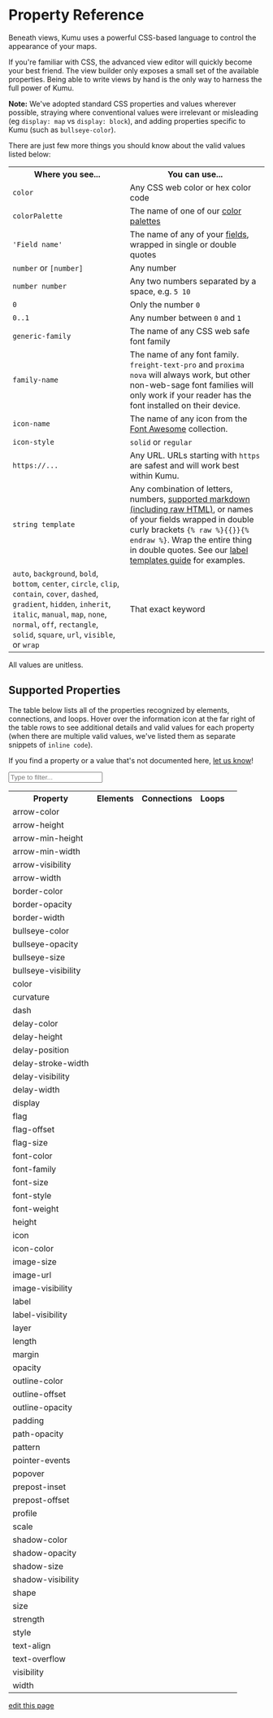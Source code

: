 # Property Reference

Beneath views, Kumu uses a powerful CSS-based language to control the appearance of your maps.

If you're familiar with CSS, the advanced view editor will quickly
become your best friend.  The view builder only exposes a small set
of the available properties.  Being able to write views by hand is
the only way to harness the full power of Kumu.

**Note:** We've adopted standard CSS properties and values wherever possible, straying where
conventional values were irrelevant or misleading (eg `display: map` vs `display: block`),
and adding properties specific to Kumu (such as `bullseye-color`).

There are just few more things you should know about the valid values listed below:

<table class="table border-bottom">
  <tbody>
    <tr>
      <th>Where you see...</th>
      <th>You can use...</th>
    </tr>
    <tr>
      <td><code>color</code></td>
      <td>Any CSS web color or hex color code</td>
    </tr>
    <tr>
      <td><code>colorPalette</code></td>
      <td>The name of one of our <a href="/guides/color-reference.html">color palettes</a></td>
    </tr>
    <tr>
      <td><code>'Field name'</code></td>
      <td>The name of any of your <a href="/guides/fields.html">fields</a>, wrapped in single or double quotes</td>
    </tr>
    <tr>
      <td><code>number</code> or <code>[number]</code></td>
      <td>Any number</td>
    </tr>
    <tr>
      <td><code>number number</code></td>
      <td>Any two numbers separated by a space, e.g. <code>5 10</code></td>
    </tr>
    <tr>
      <td><code>0</code></td>
      <td>Only the number <code>0</code></td>
    </tr>
    <tr>
      <td><code>0..1</code></td>
      <td>Any number between <code>0</code> and <code>1</code></td>
    </tr>
    <tr>
      <td><code>generic-family</code></td>
      <td>The name of any CSS web safe font family</td>
    </tr>
    <tr>
      <td><code>family-name</code></td>
      <td>The name of any font family. <code>freight-text-pro</code> and <code>proxima nova</code> will always work, but other non-web-sage font families will only work if your reader has the font installed on their device.</td>
    </tr>
    <tr>
      <td><code>icon-name</code></td>
      <td>The name of any icon from the <a href="https://fontawesome.com/icons">Font Awesome</a> collection.</td>
    </tr>
    <tr>
      <td><code>icon-style</code></td>
      <td><code>solid</code> or <code>regular</code></td>
    </tr>
    <tr>
      <td><code>https://...</code></td>
      <td>Any URL. URLs starting with <code>https</code> are safest and will work best within Kumu.</td>
    </tr>
    <tr>
      <td><code>string template</code></td>
      <td>Any combination of letters, numbers, <a href="/guides/markdown.html">supported markdown (including raw HTML)</a>, or names of your fields wrapped in double curly brackets <code>{% raw %}{{}}{% endraw %}</code>. Wrap the entire thing in double quotes. See our <a href="/guides/label-templates.html">label templates guide</a> for examples.</td>
    </tr>
    <tr>
      <td><code>auto</code>, <code>background</code>, <code>bold</code>, <code>bottom</code>, <code>center</code>, <code>circle</code>, <code>clip</code>, <code>contain</code>, <code>cover</code>, <code>dashed</code>, <code>gradient</code>, <code>hidden</code>, <code>inherit</code>, <code>italic</code>, <code>manual</code>, <code>map</code>, <code>none</code>, <code>normal</code>, <code>off</code>, <code>rectangle</code>, <code>solid</code>, <code>square</code>, <code>url</code>, <code>visible</code>, or <code>wrap</code></td>
      <td>That exact keyword</td>
    </tr>
  </tbody>
</table>

All values are unitless.

## Supported Properties

The table below lists all of the properties recognized by elements, connections, and loops. Hover over the information icon <i class="fa fa-info-circle" data-placement="left" data-html="true" title="I ❤︎ information!"></i> at the far right of the table rows to see additional details and valid values for each property (when there are multiple valid values, we've listed them as separate snippets of `inline code`).

If you find a property or a value that's not documented here, [let us know](mailto:support@kumu.io)!


<input type="text" id="search-box" class="search-box" onkeyup="searchProperties()" placeholder="Type to filter..." />

<table id="search-table" class="property-reference table borderless">
  <tbody>
    <tr>
      <th class="text-left">Property</th>
      <th class="text-center">Elements</th>
      <th class="text-center">Connections</th>
      <th class="text-center">Loops</th>
      <th class="text-center"></th>
    </tr>
    <tr>
      <td>arrow-color</td>
      <td></td>
      <td><i class="fa fa-check"></i></td>
      <td></td>
      <td><i class="fa fa-info-circle" data-placement="left" data-html="true" title="Override the arrow color for a connection.<br><code>color</code>"</i></td>
    </tr>
    <tr>
      <td>arrow-height</td>
      <td></td>
      <td><i class="fa fa-check"></i></td>
      <td></td>
      <td><i class="fa fa-info-circle" data-placement="left" data-html="true" title="Used in combination with <code>arrow-min-height</code> to set arrow height.<br><code>number</code>"</i></td>
    </tr>
    <tr>
      <td>arrow-min-height</td>
      <td></td>
      <td><i class="fa fa-check"></i></td>
      <td></td>
      <td><i class="fa fa-info-circle" data-placement="left" data-html="true" title="Used in combination with <code>arrow-height</code> to set arrow height.<br><code>0</code>"</i></td>
    </tr>
    <tr>
      <td>arrow-min-width</td>
      <td></td>
      <td><i class="fa fa-check"></i></td>
      <td></td>
      <td><i class="fa fa-info-circle" data-placement="left" data-html="true" title="Used in combination with <code>arrow-width</code> to set arrow width.<br><code>0</code>"</i></td>
    </tr>
    <tr>
      <td>arrow-visibility</td>
      <td></td>
      <td><i class="fa fa-check"></i></td>
      <td></td>
      <td><i class="fa fa-info-circle" data-placement="left" data-html="true" title="Controls arrow visibility for directed connections.<br><code>visible</code><br><code>hidden</code>"</i></td>
    </tr>
    <tr>
      <td>arrow-width</td>
      <td></td>
      <td><i class="fa fa-check"></i></td>
      <td></td>
      <td><i class="fa fa-info-circle" data-placement="left" data-html="true" title="Used in combination with <code>arrow-min-width</code> to set arrow width.<br><code>number</code>"</i></td>
    </tr>
    <tr>
      <td>border-color</td>
      <td><i class="fa fa-check"></i></td>
      <td><i class="fa fa-check"></i></td>
      <td></td>
      <td><i class="fa fa-info-circle" data-placement="left" data-html="true" title="Controls border color.<br><code>color</code>"</i></td>
    </tr>
    <tr>
      <td>border-opacity</td>
      <td><i class="fa fa-check"></i></td>
      <td><i class="fa fa-check"></i></td>
      <td></td>
      <td><i class="fa fa-info-circle" data-placement="left" data-html="true" title="Controls border opacity.<br><code>0..1</code>"</i></td>
    </tr>
    <tr>
      <td>border-width</td>
      <td><i class="fa fa-check"></i></td>
      <td><i class="fa fa-check"></i></td>
      <td></td>
      <td><i class="fa fa-info-circle" data-placement="left" data-html="true" title="Controls border width.<br><code>number</code>"</i></td>
    </tr>
    <tr>
      <td>bullseye-color</td>
      <td><i class="fa fa-check"></i></td>
      <td></td>
      <td></td>
      <td><i class="fa fa-info-circle" data-placement="left" data-html="true" title="Controls bullseye color.<br><code>color</code>"</i></td>
    </tr>
    <tr>
      <td>bullseye-opacity</td>
      <td><i class="fa fa-check"></i></td>
      <td></td>
      <td></td>
      <td><i class="fa fa-info-circle" data-placement="left" data-html="true" title="Controls bullseye opacity.<br><code>0..1</code>"</i></td>
    </tr>
    <tr>
      <td>bullseye-size</td>
      <td><i class="fa fa-check"></i></td>
      <td></td>
      <td></td>
      <td><i class="fa fa-info-circle" data-placement="left" data-html="true" title="Controls bullseye size.<br><code>0..1</code>"</i></td>
    </tr>
    <tr>
      <td>bullseye-visibility</td>
      <td><i class="fa fa-check"></i></td>
      <td></td>
      <td></td>
      <td><i class="fa fa-info-circle" data-placement="left" data-html="true" title="Controls bullseye visibility.<br><code>visible</code><br><code>hidden</code>"</i></td>
    </tr>
    <tr>
      <td>color</td>
      <td><i class="fa fa-check"></i></td>
      <td><i class="fa fa-check"></i></td>
      <td></td>
      <td><i class="fa fa-info-circle" data-placement="left" data-html="true" title="Controls shapes' color.<br><code>color</code><br><code>gradient(color, color)</code>"</i></td>
    </tr>
    <tr>
      <td>curvature</td>
      <td></td>
      <td><i class="fa fa-check"></i></td>
      <td></td>
      <td><i class="fa fa-info-circle" data-placement="left" data-html="true" title="Controls line curvature.<br><code>0..1</code>"</i></td>
    </tr>
    <tr>
      <td>dash</td>
      <td></td>
      <td><i class="fa fa-check"></i></td>
      <td></td>
      <td><i class="fa fa-info-circle" data-placement="left" data-html="true" title="Controls the length of connection dashes (first number) and the distance between them (second number).<br><code>number number</code>"</i></td>
    </tr>
    <tr>
      <td>delay-color</td>
      <td></td>
      <td><i class="fa fa-check"></i></td>
      <td></td>
      <td><i class="fa fa-info-circle" data-placement="left" data-html="true" title="Controls color of delay markings.<br><code>color</code><br><code>inherit</code>"</i></td>
    </tr>
    <tr>
      <td>delay-height</td>
      <td></td>
      <td><i class="fa fa-check"></i></td>
      <td></td>
      <td><i class="fa fa-info-circle" data-placement="left" data-html="true" title="Controls height of delay markings.<br><code>number</code>"</i></td>
    </tr>
    <tr>
      <td>delay-position</td>
      <td></td>
      <td><i class="fa fa-check"></i></td>
      <td></td>
      <td><i class="fa fa-info-circle" data-placement="left" data-html="true" title="Controls delay markings' position along the connection.<br><code>0..1</code>"</i></td>
    </tr>
    <tr>
      <td>delay-stroke-width</td>
      <td></td>
      <td><i class="fa fa-check"></i></td>
      <td></td>
      <td><i class="fa fa-info-circle" data-placement="left" data-html="true" title="Controls width of delay markings.<br><code>number</code>"</i></td>
    </tr>
    <tr>
      <td>delay-visibility</td>
      <td></td>
      <td><i class="fa fa-check"></i></td>
      <td></td>
      <td><i class="fa fa-info-circle" data-placement="left" data-html="true" title="Controls visibility of delay markings.<br><code>visible</code><br><code>hidden</code>"</i></td>
    </tr>
    <tr>
      <td>delay-width</td>
      <td></td>
      <td><i class="fa fa-check"></i></td>
      <td></td>
      <td><i class="fa fa-info-circle" data-placement="left" data-html="true" title="Controls space between delay markings.<br><code>number</code>"</i></td>
    </tr>
    <tr>
      <td>display</td>
      <td><i class="fa fa-check"></i></td>
      <td><i class="fa fa-check"></i></td>
      <td><i class="fa fa-check"></i></td>
      <td><i class="fa fa-info-circle" data-placement="left" data-html="true" title="Controls inclusion in the map. Hidden objects will be fully removed from the map.<br><code>map</code><br><code>none</code>"</i></td>
    </tr>
    <tr>
      <td>flag</td>
      <td><i class="fa fa-check"></i></td>
      <td></td>
      <td></td>
      <td><i class="fa fa-info-circle" data-placement="left" data-html="true" title="Defines field and color scale for flags.<br><code>'Field name' with colorPalette</code>"</i></td>
    </tr>
    <tr>
      <td>flag-offset</td>
      <td><i class="fa fa-check"></i></td>
      <td></td>
      <td></td>
      <td><i class="fa fa-info-circle" data-placement="left" data-html="true" title="Controls space between flags and their elements.<br><code>number</code>"</i></td>
    </tr>
    <tr>
      <td>flag-size</td>
      <td><i class="fa fa-check"></i></td>
      <td></td>
      <td></td>
      <td><i class="fa fa-info-circle" data-placement="left" data-html="true" title="Controls thickness of flags.<br><code>number</code>"</i></td>
    </tr>
    <tr>
      <td>font-color</td>
      <td><i class="fa fa-check"></i></td>
      <td><i class="fa fa-check"></i></td>
      <td><i class="fa fa-check"></i></td>
      <td><i class="fa fa-info-circle" data-placement="left" data-html="true" title="Controls label font color.<br><code>color</code>"</i></td>
    </tr>
    <tr>
      <td>font-family</td>
      <td><i class="fa fa-check"></i></td>
      <td><i class="fa fa-check"></i></td>
      <td><i class="fa fa-check"></i></td>
      <td><i class="fa fa-info-circle" data-placement="left" data-html="true" title="Controls label font family.<br><code>family-name</code><br><code>generic-family</code>"</i></td>
    </tr>
    <tr>
      <td>font-size</td>
      <td><i class="fa fa-check"></i></td>
      <td><i class="fa fa-check"></i></td>
      <td><i class="fa fa-check"></i></td>
      <td><i class="fa fa-info-circle" data-placement="left" data-html="true" title="Controls label font size.<br><code>number</code>"</i></td>
    </tr>
    <tr>
      <td>font-style</td>
      <td><i class="fa fa-check"></i></td>
      <td><i class="fa fa-check"></i></td>
      <td><i class="fa fa-check"></i></td>
      <td><i class="fa fa-info-circle" data-placement="left" data-html="true" title="Controls label style.<br><code>normal</code><br><code>italic</code>"</i></td>
    </tr>
    <tr>
      <td>font-weight</td>
      <td><i class="fa fa-check"></i></td>
      <td><i class="fa fa-check"></i></td>
      <td><i class="fa fa-check"></i></td>
      <td><i class="fa fa-info-circle" data-placement="left" data-html="true" title="Controls label font weight.<br><code>normal</code><br><code>bold</code>"</i></td>
    </tr>
    <tr>
      <td>height</td>
      <td><i class="fa fa-check"></i></td>
      <td></td>
      <td></td>
      <td><i class="fa fa-info-circle" data-placement="left" data-html="true" title="Controls height of elements that are squares and/or rectangles.<br><code>auto</code><br><code>number</code>"</i></td>
    </tr>
    <tr>
      <td>icon</td>
      <td><i class="fa fa-check"></i></td>
      <td></td>
      <td></td>
      <td><i class="fa fa-info-circle" data-placement="left" data-html="true" title="Adds an icon as the item's image.<br><code>icon-name</code><br><code>icon-name icon-style</code><br><code>off</code>"</i></td>
    </tr>
    <tr>
      <td>icon-color</td>
      <td><i class="fa fa-check"></i></td>
      <td></td>
      <td></td>
      <td><i class="fa fa-info-circle" data-placement="left" data-html="true" title="Controls the icon color.<br><code>color</code>"</i></td>
    </tr>
    <tr>
      <td>image-size</td>
      <td><i class="fa fa-check"></i></td>
      <td></td>
      <td></td>
      <td><i class="fa fa-info-circle" data-placement="left" data-html="true" title="Controls image size.<br><code>cover</code><br><code>contain</code>"</i></td>
    </tr>
    <tr>
      <td>image-url</td>
      <td><i class="fa fa-check"></i></td>
      <td></td>
      <td></td>
      <td><i class="fa fa-info-circle" data-placement="left" data-html="true" title="Provides source url of image.<br><code>url(http://...)</code>"</i></td>
    </tr>
    <tr>
      <td>image-visibility</td>
      <td><i class="fa fa-check"></i></td>
      <td></td>
      <td></td>
      <td><i class="fa fa-info-circle" data-placement="left" data-html="true" title="Controls image visibility<br><code>visible</code><br><code>hidden</code>"</i></td>
    </tr>
    <tr>
      <td>label</td>
      <td><i class="fa fa-check"></i></td>
      <td><i class="fa fa-check"></i></td>
      <td><i class="fa fa-check"></i></td>
      <td><i class="fa fa-info-circle" data-placement="left" data-html="true" title="Replaces the default label with a label template.<br><code>none</code><br><code>string template</code>"</i></td>
    </tr>
    <tr>
      <td>label-visibility</td>
      <td><i class="fa fa-check"></i></td>
      <td><i class="fa fa-check"></i></td>
      <td><i class="fa fa-check"></i></td>
      <td><i class="fa fa-info-circle" data-placement="left" data-html="true" title="Controls label visibility for all types.<br><code>visible</code><br><code>hidden</code>"</i></td>
    </tr>
    <tr>
      <td>layer</td>
      <td><i class="fa fa-check"></i></td>
      <td><i class="fa fa-check"></i></td>
      <td><i class="fa fa-check"></i></td>
      <td><i class="fa fa-info-circle" data-placement="left" data-html="true" title="Controls whether an item is in the foreground or background.<br><code>auto</code><br><code>background</code>"</i></td>
    </tr>
    <tr>
      <td>length</td>
      <td></td>
      <td><i class="fa fa-check"></i></td>
      <td></td>
      <td><i class="fa fa-info-circle" data-placement="left" data-html="true" title="Controls connection resting length.<br><code>number</code>"</i></td>
    </tr>
    <tr>
      <td>margin</td>
      <td><i class="fa fa-check"></i></td>
      <td></td>
      <td></td>
      <td><i class="fa fa-info-circle" data-placement="left" data-html="true" title="Controls amount of space between the border of an element and its connections.<br><code>number</code><br><code>none</code>"</i></td>
    </tr>
    <tr>
      <td>opacity</td>
      <td><i class="fa fa-check"></i></td>
      <td></td>
      <td><i class="fa fa-check"></i></td>
      <td><i class="fa fa-info-circle" data-placement="left" data-html="true" title="Controls loop label opacity and element opacity.<br><code>0..1</code>"</i></td>
    </tr>
    <tr>
      <td>outline-color</td>
      <td><i class="fa fa-check"></i></td>
      <td></td>
      <td></td>
      <td><i class="fa fa-info-circle" data-placement="left" data-html="true" title="Controls the color of selected elements' outlines.<br><code>color</code>"</i></td>
    </tr>
    <tr>
      <td>outline-offset</td>
      <td><i class="fa fa-check"></i></td>
      <td></td>
      <td></td>
      <td><i class="fa fa-info-circle" data-placement="left" data-html="true" title="Controls the distance between selected elements and their outlines.<br><code>number</code>"</i></td>
    </tr>
    <tr>
      <td>outline-opacity</td>
      <td><i class="fa fa-check"></i></td>
      <td></td>
      <td></td>
      <td><i class="fa fa-info-circle" data-placement="left" data-html="true" title="Controls the opacity of selected elements' outlines.<br><code>0..1</code>"</i></td>
    </tr>
    <tr>
      <td>padding</td>
      <td><i class="fa fa-check"></i></td>
      <td></td>
      <td></td>
      <td><i class="fa fa-info-circle" data-placement="left" data-html="true" title="Controls amount of space between the border of an element and its contents (image or bullseye).<br><code>number</code>"</i></td>
    </tr>
    <tr>
      <td>path-opacity</td>
      <td></td>
      <td><i class="fa fa-check"></i></td>
      <td></td>
      <td><i class="fa fa-info-circle" data-placement="left" data-html="true" title="Controls connection opacity.<br><code>0..1</code>"</i></td>
    </tr>
    <tr>
      <td>pattern</td>
      <td></td>
      <td><i class="fa fa-check"></i></td>
      <td></td>
      <td><i class="fa fa-info-circle" data-placement="left" data-html="true" title="Controls connection pattern. Equivalent of style.<br><code>solid</code><br><code>dashed</code>"</i></td>
    </tr>
    <tr>
      <td>pointer-events</td>
      <td><i class="fa fa-check"></i></td>
      <td><i class="fa fa-check"></i></td>
      <td><i class="fa fa-check"></i></td>
      <td><i class="fa fa-info-circle" data-placement="left" data-html="true" title="Controls whether or not an item can be clicked.<br><code>auto</code><br><code>none</code>"</i></td>
    </tr>
    <tr>
      <td>popover</td>
      <td><i class="fa fa-check"></i></td>
      <td><i class="fa fa-check"></i></td>
      <td><i class="fa fa-check"></i></td>
      <td><i class="fa fa-info-circle" data-placement="left" data-html="true" title="Sets the popover content<br><code>none</code><br><code>string template</code>"</i></td>
    </tr>
    <tr>
      <td>prepost-inset</td>
      <td></td>
      <td><i class="fa fa-check"></i></td>
      <td></td>
      <td><i class="fa fa-info-circle" data-placement="left" data-html="true" title="Controls the inset of pre-labels and post-labels.<br><code>number</code>"</i></td>
    </tr>
    <tr>
      <td>prepost-offset</td>
      <td></td>
      <td><i class="fa fa-check"></i></td>
      <td></td>
      <td><i class="fa fa-info-circle" data-placement="left" data-html="true" title="Controls the offset of pre-labels and post-labels.<br><code>number</code>"</i></td>
    </tr>
    <tr>
      <td>profile</td>
      <td><i class="fa fa-check"></i></td>
      <td><i class="fa fa-check"></i></td>
      <td><i class="fa fa-check"></i></td>
      <td><i class="fa fa-info-circle" data-placement="left" data-html="true" title="Controls whether or not the profile can be opened<br><code>on</code><br><code>off</code>"</i></td>
    </tr>
    <tr>
      <td>scale</td>
      <td><i class="fa fa-check"></i></td>
      <td><i class="fa fa-check"></i></td>
      <td></td>
      <td><i class="fa fa-info-circle" data-placement="left" data-html="true" title="Controls element and connection scale (multiple of base size).<br><code>number</code>"</i></td>
    </tr>
    <tr>
      <td>shadow-color</td>
      <td><i class="fa fa-check"></i></td>
      <td></td>
      <td></td>
      <td><i class="fa fa-info-circle" data-placement="left" data-html="true" title="Controls shadow color.<br><code>color</code>"</i></td>
    </tr>
    <tr>
      <td>shadow-opacity</td>
      <td><i class="fa fa-check"></i></td>
      <td></td>
      <td></td>
      <td><i class="fa fa-info-circle" data-placement="left" data-html="true" title="Controls shadow opacity.<br><code>0..1</code>"</i></td>
    </tr>
    <tr>
      <td>shadow-size</td>
      <td><i class="fa fa-check"></i></td>
      <td></td>
      <td></td>
      <td><i class="fa fa-info-circle" data-placement="left" data-html="true" title="Controls shadow size.<br><code>1..5</code>"</i></td>
    </tr>
    <tr>
      <td>shadow-visibility</td>
      <td><i class="fa fa-check"></i></td>
      <td></td>
      <td></td>
      <td><i class="fa fa-info-circle" data-placement="left" data-html="true" title="Controls shadow visibility<br><code>visible</code><br><code>hidden</code>"</i></td>
    </tr>
    <tr>
      <td>shape</td>
      <td><i class="fa fa-check"></i></td>
      <td></td>
      <td></td>
      <td><i class="fa fa-info-circle" data-placement="left" data-html="true" title="Controls shape.<br><code>circle</code><br><code>square</code><br><code>rectangle</code>"</i></td>
    </tr>
    <tr>
      <td>size</td>
      <td><i class="fa fa-check"></i></td>
      <td><i class="fa fa-check"></i></td>
      <td></td>
      <td><i class="fa fa-info-circle" data-placement="left" data-html="true" title="Controls base size.<br><code>number</code>"</i></td>
    </tr>
    <tr>
      <td>strength</td>
      <td></td>
      <td><i class="fa fa-check"></i></td>
      <td></td>
      <td><i class="fa fa-info-circle" data-placement="left" data-html="true" title="Controls connection strength.<br><code>0..1</code>"</i></td>
    </tr>
    <tr>
      <td>style</td>
      <td></td>
      <td><i class="fa fa-check"></i></td>
      <td></td>
      <td><i class="fa fa-info-circle" data-placement="left" data-html="true" title="Controls connection style. Equivalent of pattern.<br><code>solid</code><br><code>dashed</code>"</i></td>
    </tr>
    <tr>
      <td>text-align</td>
      <td><i class="fa fa-check"></i></td>
      <td></td>
      <td></td>
      <td><i class="fa fa-info-circle" data-placement="left" data-html="true" title="Controls alignment of element labels.<br><code>bottom</code><br><code>center</code>"</i></td>
    </tr>
    <tr>
      <td>text-overflow</td>
      <td><i class="fa fa-check"></i></td>
      <td><i class="fa fa-check"></i></td>
      <td><i class="fa fa-check"></i></td>
      <td><i class="fa fa-info-circle" data-placement="left" data-html="true" title="Controls text wrapping and truncating.<br><code>off</code><br><code>auto</code><br><code>auto [number]</code><br><code>manual</code><br><code>wrap</code><br><code>wrap [number]</code><br><code>clip</code><br><code>clip [number]</code><br><code>none</code>"</i></td>
    </tr>
    <tr>
      <td>visibility</td>
      <td><i class="fa fa-check"></i></td>
      <td><i class="fa fa-check"></i></td>
      <td><i class="fa fa-check"></i></td>
      <td><i class="fa fa-info-circle" data-placement="left" data-html="true" title="Controls visibility. Hidden objects will still affect layout and metrics.<br><code>visible</code><br><code>hidden</code>"</i></td>
    </tr>
    <tr>
      <td>width</td>
      <td><i class="fa fa-check"></i></td>
      <td></td>
      <td></td>
      <td><i class="fa fa-info-circle" data-placement="left" data-html="true" title="Controls width of elements that are squares and/or rectangles.<br><code>auto</code><br><code>number</code>"</i></td>
    </tr>
  </tbody>
</table>

<script type="text/javascript">

function searchProperties() {
    let searchBox = document.querySelector("#search-box"),
        searchTerm = searchBox.value.toLowerCase(),
        table = document.querySelector("#search-table"),
        rows = table.querySelectorAll("tr"),
        i;

    for(i = 1; i < rows.length; i++) {
        let nameCell = rows[i].querySelector("td"),
            infoCell = rows[i].querySelector("td:last-child"),

            name = nameCell.textContent,
            info = infoCell.querySelector('i').dataset.originalTitle,

            textToSearch = `${name.toLowerCase()} ${info.toLowerCase()}`;

        if(textToSearch.indexOf(searchTerm) > -1) {
            rows[i].style.display = "table-row";
        } else {
            rows[i].style.display = "none";
        }
    }
}

</script>

<span class="edit-link"><a href="https://github.com/kumu/docs/blob/master/guides/property-reference.md" target="_blank"><i class="fa fa-github"></i> edit this page</a></span>
